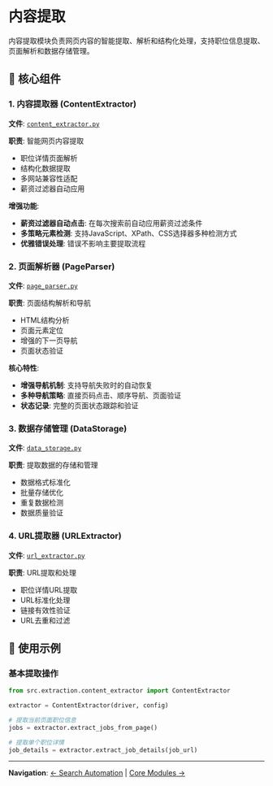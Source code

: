 # 内容提取

内容提取模块负责网页内容的智能提取、解析和结构化处理，支持职位信息提取、页面解析和数据存储管理。

## 🎯 核心组件

### 1. 内容提取器 (ContentExtractor)
**文件**: [`content_extractor.py`](content_extractor.py)

**职责**: 智能网页内容提取
- 职位详情页面解析
- 结构化数据提取
- 多网站兼容性适配
- 薪资过滤器自动应用

**增强功能**:
- **薪资过滤器自动点击**: 在每次搜索前自动应用薪资过滤条件
- **多策略元素检测**: 支持JavaScript、XPath、CSS选择器多种检测方式
- **优雅错误处理**: 错误不影响主要提取流程

### 2. 页面解析器 (PageParser)
**文件**: [`page_parser.py`](page_parser.py)

**职责**: 页面结构解析和导航
- HTML结构分析
- 页面元素定位
- 增强的下一页导航
- 页面状态验证

**核心特性**:
- **增强导航机制**: 支持导航失败时的自动恢复
- **多种导航策略**: 直接页码点击、顺序导航、页面验证
- **状态记录**: 完整的页面状态跟踪和验证

### 3. 数据存储管理 (DataStorage)
**文件**: [`data_storage.py`](data_storage.py)

**职责**: 提取数据的存储和管理
- 数据格式标准化
- 批量存储优化
- 重复数据检测
- 数据质量验证

### 4. URL提取器 (URLExtractor)
**文件**: [`url_extractor.py`](url_extractor.py)

**职责**: URL提取和处理
- 职位详情URL提取
- URL标准化处理
- 链接有效性验证
- URL去重和过滤

## 🚀 使用示例

### 基本提取操作
```python
from src.extraction.content_extractor import ContentExtractor

extractor = ContentExtractor(driver, config)

# 提取当前页面职位信息
jobs = extractor.extract_jobs_from_page()

# 提取单个职位详情
job_details = extractor.extract_job_details(job_url)
```

---

**Navigation**: [← Search Automation](../search/claude.md) | [Core Modules →](../core/claude.md)